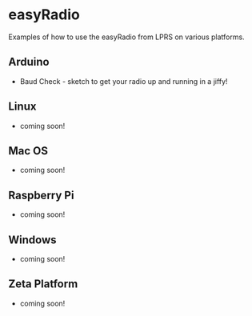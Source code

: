 easyRadio
===
Examples of how to use the easyRadio from LPRS on various platforms.



Arduino
---
* Baud Check - sketch to get your radio up and running in a jiffy!

Linux
---
* coming soon!

Mac OS
---
* coming soon!

Raspberry Pi
---
* coming soon!

Windows
---
* coming soon!

Zeta Platform
---
* coming soon!